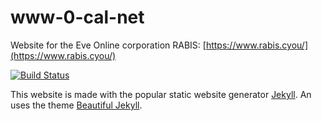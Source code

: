 # www-0-cal-net

Website for the Eve Online corporation RABIS: [https://www.rabis.cyou/](https://www.rabis.cyou/)

[![Build Status](https://travis-ci.org/ErikKalkoken/www-0-cal-net.svg?branch=master)](https://travis-ci.org/ErikKalkoken/www-0-cal-net)

This website is made with the popular static website generator [Jekyll](https://jekyllrb.com/). An uses the theme [Beautiful Jekyll](https://beautifuljekyll.com/).
